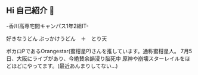 ## Hi 自己紹介 👋


-香川高専宅間キャンパス1年2組IT-


好きなうどん
ぶっかけうどん　＋　とり天


ボカロPであるOrangestar(蜜柑星P)さんを推しています。通称蜜柑星人。
7月5日、大阪にライブがあり、今絶賛余韻浸り脳死中
原神や崩壊スターレイルをほどほどにやってます。(最近あんまりしてない…)



<!--
**Yousay-mikansei/Yousay-Mikansei** is a ✨ _special_ ✨ repository because its `README.md` (this file) appears on your GitHub profile.

Here are some ideas to get you started:

- 🔭 I’m currently working on ...
- 🌱 I’m currently learning ...
- 👯 I’m looking to collaborate on ...
- 🤔 I’m looking for help with ...
- 💬 Ask me about ...
- 📫 How to reach me: ...
- 😄 Pronouns: ...
- ⚡ Fun fact: ...
-->
